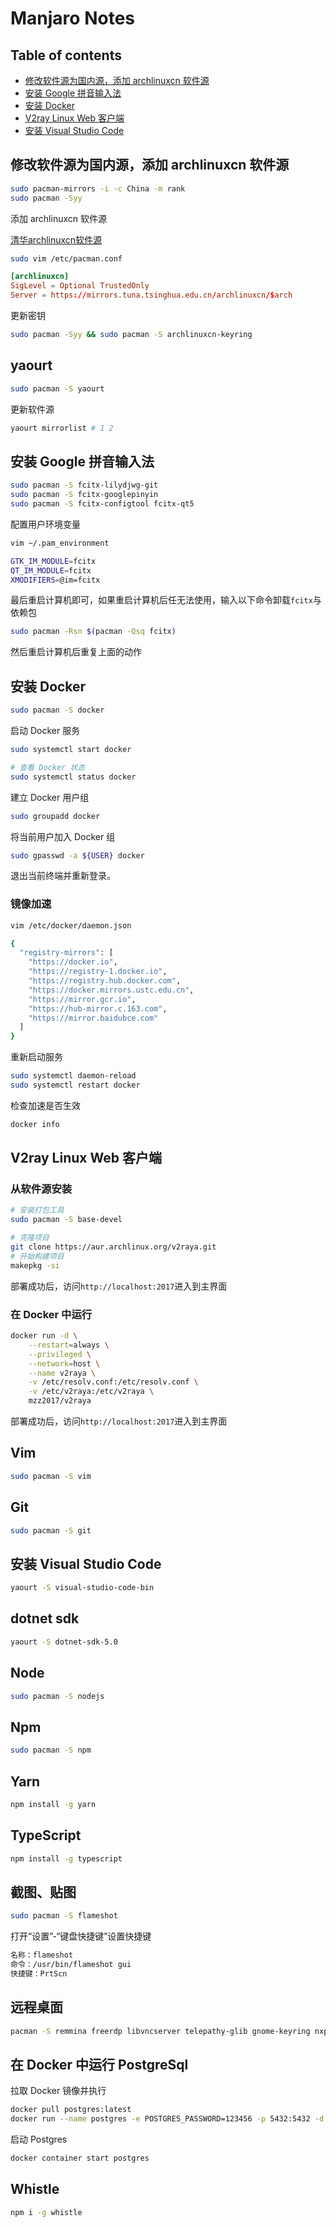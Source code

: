 # Manjaro Notes

## Table of contents

- [修改软件源为国内源，添加 archlinuxcn 软件源](#修改软件源为国内源添加-archlinuxcn-软件源)
- [安装 Google 拼音输入法](#安装-google-拼音输入法)
- [安装 Docker](#安装-docker)
- [V2ray Linux Web 客户端](#v2ray-linux-web-客户端)
- [安装 Visual Studio Code](#安装-visual-studio-code)

## 修改软件源为国内源，添加 archlinuxcn 软件源

```bash
sudo pacman-mirrors -i -c China -m rank
sudo pacman -Syy
```

添加 archlinuxcn 软件源

[清华archlinuxcn软件源](https://mirror.tuna.tsinghua.edu.cn/help/archlinuxcn/)

```bash
sudo vim /etc/pacman.conf
```

```conf
[archlinuxcn]
SigLevel = Optional TrustedOnly
Server = https://mirrors.tuna.tsinghua.edu.cn/archlinuxcn/$arch
```

更新密钥

```bash
sudo pacman -Syy && sudo pacman -S archlinuxcn-keyring
```

## yaourt

```bash
sudo pacman -S yaourt
```

更新软件源

```bash
yaourt mirrorlist # 1 2
```

## 安装 Google 拼音输入法

```bash
sudo pacman -S fcitx-lilydjwg-git
sudo pacman -S fcitx-googlepinyin
sudo pacman -S fcitx-configtool fcitx-qt5
```

配置用户环境变量

```bash
vim ~/.pam_environment

GTK_IM_MODULE=fcitx
QT_IM_MODULE=fcitx
XMODIFIERS=@im=fcitx
```

最后重启计算机即可，如果重启计算机后任无法使用，输入以下命令卸载`fcitx`与依赖包

```bash
sudo pacman -Rsn $(pacman -Qsq fcitx)
```

然后重启计算机后重复上面的动作

## 安装 Docker

```bash
sudo pacman -S docker
```

启动 Docker 服务

```bash
sudo systemctl start docker

# 查看 Docker 状态
sudo systemctl status docker
```

建立 Docker 用户组

```bash
sudo groupadd docker
```

将当前用户加入 Docker 组

```bash
sudo gpasswd -a ${USER} docker
```

退出当前终端并重新登录。

### 镜像加速

```bash
vim /etc/docker/daemon.json

{
  "registry-mirrors": [
    "https://docker.io",
    "https://registry-1.docker.io",
    "https://registry.hub.docker.com",
    "https://docker.mirrors.ustc.edu.cn",
    "https://mirror.gcr.io",
    "https://hub-mirror.c.163.com",
    "https://mirror.baidubce.com"
  ]
}
```

重新启动服务

```bash
sudo systemctl daemon-reload
sudo systemctl restart docker
```

检查加速是否生效

```bash
docker info
```

## V2ray Linux Web 客户端

### 从软件源安装

```bash
# 安装打包工具
sudo pacman -S base-devel

# 克隆项目
git clone https://aur.archlinux.org/v2raya.git
# 开始构建项目
makepkg -si
```

部署成功后，访问`http://localhost:2017`进入到主界面

### 在 Docker 中运行

```bash
docker run -d \
	--restart=always \
	--privileged \
	--network=host \
	--name v2raya \
	-v /etc/resolv.conf:/etc/resolv.conf \
	-v /etc/v2raya:/etc/v2raya \
	mzz2017/v2raya
```

部署成功后，访问`http://localhost:2017`进入到主界面

## Vim

```bash
sudo pacman -S vim
```

## Git

```bash
sudo pacman -S git
```

## 安装 Visual Studio Code

```bash
yaourt -S visual-studio-code-bin
```

## dotnet sdk

```bash
yaourt -S dotnet-sdk-5.0
```

## Node

```bash
sudo pacman -S nodejs
```

## Npm

```bash
sudo pacman -S npm
```

## Yarn

```bash
npm install -g yarn
```

## TypeScript

```bash
npm install -g typescript
```

## 截图、贴图

```bash
sudo pacman -S flameshot
```

打开“设置”-“键盘快捷键”设置快捷键

```txt
名称：flameshot
命令：/usr/bin/flameshot gui
快捷键：PrtScn
```

## 远程桌面

```bash
pacman -S remmina freerdp libvncserver telepathy-glib gnome-keyring nxproxy spice-gtk3 xorg-server-xephyr
```

## 在 Docker 中运行 PostgreSql

拉取 Docker 镜像并执行

```bash
docker pull postgres:latest
docker run --name postgres -e POSTGRES_PASSWORD=123456 -p 5432:5432 -d postgres:latest
```

启动 Postgres

```bash
docker container start postgres
```

## Whistle

```bash
npm i -g whistle
```
